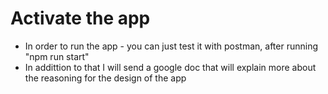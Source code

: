 # Activate the app

- In order to run the app - you can just test it with postman, after running "npm run start"
- In addittion to that I will send a google doc that will explain more about the reasoning for the design of the app
